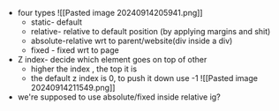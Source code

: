 - four types
 ![[Pasted image 20240914205941.png]]
	 - static- default
	 - relative- relative to default position (by applying margins and shit)
	 - absolute-relative wrt to parent/website(div inside a div)
	 - fixed - fixed wrt to page
- Z index- decide which element goes on top of other
	- higher the index , the top it is
	- the default z index is 0, to push it down use -1
![[Pasted image 20240914211549.png]]
- we're supposed to use absolute/fixed inside relative ig?
